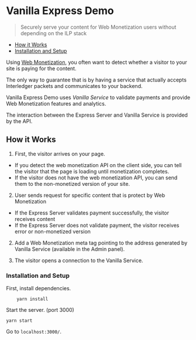 # Vanilla Express Demo
> Securely serve your content for Web Monetization users without depending on the ILP stack

- [How it Works](#how-it-works)
- [Installation and Setup](#installation-and-setup)

Using [Web Monetization](https://github.com/interledger/rfcs/blob/master/0028-web-monetization/0028-web-monetization.md), you often want to detect whether a visitor to your site is paying for the content.
 
The only way to guarantee that is by having a service that actually accepts Interledger packets and communicates to your backend.

Vanilla Express Demo uses *Vanilla Service* to validate payments and provide Web Monetization features and analytics.

The interaction between the Express Server and Vanilla Service is provided by the API.

## How it Works

1. First, the visitor arrives on your page.
  - If you detect the web monetization API on the client side, you can tell the visitor that the page is loading until monetization completes.
  - If the visitor does not have the web monetization API, you can send them to the non-monetized version of your site.
  
2. User sends request for specific content that is protect by Web Monetization
  - If the Express Server validates payment successfully, the visitor receives content
  - If the Express Server does not validate payment, the visitor receives error or non-monetized version

2. Add a Web Monetization meta tag pointing to the address generated by Vanilla Service (available in the Admin panel).

3. The visitor opens a connection to the Vanilla Service.

### Installation and Setup

First, install dependencies.

```shell
    yarn install
```

Start the server. (port 3000)
```shell
yarn start
```

Go to `localhost:3000/`.
